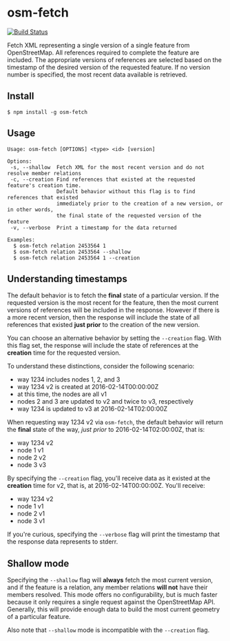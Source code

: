 # osm-fetch

[![Build Status](https://travis-ci.org/mapbox/osm-fetch.svg?branch=master)](https://travis-ci.org/mapbox/osm-fetch)

Fetch XML representing a single version of a single feature from OpenStreetMap.
All references required to complete the feature are included. The appropriate
versions of references are selected based on the timestamp of the desired version
of the requested feature. If no version number is specified, the most recent data
available is retrieved.

## Install

```
$ npm install -g osm-fetch
```

## Usage

```
Usage: osm-fetch [OPTIONS] <type> <id> [version]

Options:
 -s, --shallow	Fetch XML for the most recent version and do not resolve member relations
 -c, --creation	Find references that existed at the requested feature's creation time.
               	Default behavior without this flag is to find references that existed
               	immediately prior to the creation of a new version, or in other words,
               	the final state of the requested version of the feature
 -v, --verbose	Print a timestamp for the data returned

Examples:
  $ osm-fetch relation 2453564 1
  $ osm-fetch relation 2453564 --shallow
  $ osm-fetch relation 2453564 1 --creation
```

## Understanding timestamps

The default behavior is to fetch the **final** state of a particular version. If
the requested version is the most recent for the feature, then the most current
versions of references will be included in the response. However if there is a
more recent version, then the response will include the state of all references
that existed **just prior** to the creation of the new version.

You can choose an alternative behavior by setting the `--creation` flag. With this
flag set, the response will include the state of references at the **creation**
time for the requested version.

To understand these distinctions, consider the following scenario:

- way 1234 includes nodes 1, 2, and 3
- way 1234 v2 is created at 2016-02-14T00:00:00Z
- at this time, the nodes are all v1
- nodes 2 and 3 are updated to v2 and twice to v3, respectively
- way 1234 is updated to v3 at 2016-02-14T02:00:00Z

When requesting way 1234 v2 via `osm-fetch`, the default behavior will
return the **final** state of the way, _just prior_ to 2016-02-14T02:00:00Z,
that is:
- way 1234 v2
- node 1 v1
- node 2 v2
- node 3 v3

By specifying the `--creation` flag, you'll receive data as it existed at the
**creation** time for v2, that is, at 2016-02-14T00:00:00Z. You'll receive:
- way 1234 v2
- node 1 v1
- node 2 v1
- node 3 v1

If you're curious, specifying the `--verbose` flag will print the timestamp that
the response data represents to stderr.

## Shallow mode

Specifying the `--shallow` flag will **always** fetch the most current version,
and if the feature is a relation, any member relations **will not** have their
members resolved. This mode offers no configurability, but is much faster because
it only requires a single request against the OpenStreetMap API. Generally, this
will provide enough data to build the most current geometry of a particular
feature.

Also note that `--shallow` mode is incompatible with the `--creation` flag.
